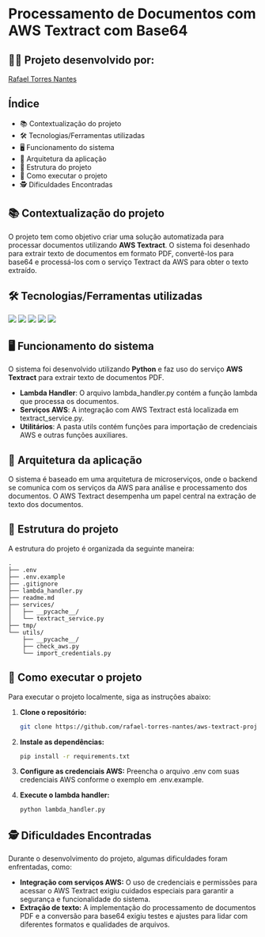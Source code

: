 # Processamento de Documentos com AWS Textract com Base64

## 👨‍💻 Projeto desenvolvido por:
[Rafael Torres Nantes](https://github.com/rafael-torres-nantes)

## Índice

* 📚 Contextualização do projeto
* 🛠️ Tecnologias/Ferramentas utilizadas
* 🖥️ Funcionamento do sistema
* 🔀 Arquitetura da aplicação
* 📁 Estrutura do projeto
* 📌 Como executar o projeto
* 🕵️ Dificuldades Encontradas

## 📚 Contextualização do projeto

O projeto tem como objetivo criar uma solução automatizada para processar documentos utilizando **AWS Textract**. O sistema foi desenhado para extrair texto de documentos em formato PDF, convertê-los para base64 e processá-los com o serviço Textract da AWS para obter o texto extraído.

## 🛠️ Tecnologias/Ferramentas utilizadas

[<img src="https://img.shields.io/badge/Python-3776AB?logo=python&logoColor=white">](https://www.python.org/)
[<img src="https://img.shields.io/badge/Visual_Studio_Code-007ACC?logo=visual-studio-code&logoColor=white">](https://code.visualstudio.com/)
[<img src="https://img.shields.io/badge/AWS-Textract-FF9900?logo=amazonaws&logoColor=white">](https://aws.amazon.com/textract/)
[<img src="https://img.shields.io/badge/Boto3-0073BB?logo=amazonaws&logoColor=white">](https://boto3.amazonaws.com/v1/documentation/api/latest/index.html)
[<img src="https://img.shields.io/badge/Dotenv-004400?logo=python&logoColor=white">](https://pypi.org/project/python-dotenv/)

## 🖥️ Funcionamento do sistema

O sistema foi desenvolvido utilizando **Python** e faz uso do serviço **AWS Textract** para extrair texto de documentos PDF.

* **Lambda Handler**: O arquivo lambda_handler.py  contém a função lambda que processa os documentos.
* **Serviços AWS**: A integração com AWS Textract está localizada em textract_service.py.
* **Utilitários**: A pasta utils contém funções para importação de credenciais AWS e outras funções auxiliares.

## 🔀 Arquitetura da aplicação

O sistema é baseado em uma arquitetura de microserviços, onde o backend se comunica com os serviços da AWS para análise e processamento dos documentos. O AWS Textract desempenha um papel central na extração de texto dos documentos.

## 📁 Estrutura do projeto

A estrutura do projeto é organizada da seguinte maneira:

```
.
├── .env
├── .env.example
├── .gitignore
├── lambda_handler.py
├── readme.md
├── services/
│   ├── __pycache__/
│   └── textract_service.py
├── tmp/
└── utils/
    ├── __pycache__/
    ├── check_aws.py
    └── import_credentials.py
```

## 📌 Como executar o projeto

Para executar o projeto localmente, siga as instruções abaixo:

1. **Clone o repositório:**
   ```bash
   git clone https://github.com/rafael-torres-nantes/aws-textract-project.git
   ```

2. **Instale as dependências:**
   ```bash
   pip install -r requirements.txt
   ```

3. **Configure as credenciais AWS:**
   Preencha o arquivo .env  com suas credenciais AWS conforme o exemplo em .env.example.

4. **Execute o lambda handler:**
   ```bash
   python lambda_handler.py
   ```

## 🕵️ Dificuldades Encontradas

Durante o desenvolvimento do projeto, algumas dificuldades foram enfrentadas, como:

- **Integração com serviços AWS:** O uso de credenciais e permissões para acessar o AWS Textract exigiu cuidados especiais para garantir a segurança e funcionalidade do sistema.
- **Extração de texto:** A implementação do processamento de documentos PDF e a conversão para base64 exigiu testes e ajustes para lidar com diferentes formatos e qualidades de arquivos.
